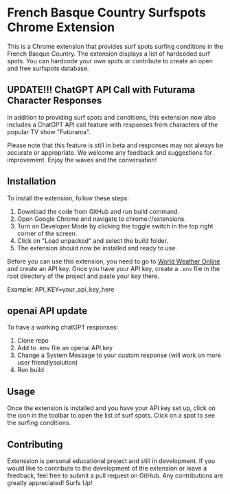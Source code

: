 # French Basque Country Surfspots Chrome Extension

This is a Chrome extension that provides surf spots surfing conditions in the French Basque Country. The extension displays a list of hardcoded surf spots. You can hardcode your own spots or contribute to create an open and free surfspots database.

## UPDATE!!! ChatGPT API Call with Futurama Character Responses

In addition to providing surf spots and conditions, this extension now also includes a ChatGPT API call feature with responses from characters of the popular TV show "Futurama".

Please note that this feature is still in beta and responses may not always be accurate or appropriate. We welcome any feedback and suggestions for improvement. Enjoy the waves and the conversation!

## Installation

To install the extension, follow these steps:

1. Download the code from GitHub and run build command.
2. Open Google Chrome and navigate to chrome://extensions.
3. Turn on Developer Mode by clicking the toggle switch in the top right corner of the screen.
4. Click on "Load unpacked" and select the build folder.
5. The extension should now be installed and ready to use.

Before you can use this extension, you need to go to [World Weather Online](https://www.worldweatheronline.com/) and create an API key. Once you have your API key, create a `.env` file in the root directory of the project and paste your key there.

Example: API_KEY=your_api_key_here

## openai API update

To have a working chatGPT responses:

1. Clone repo
2. Add to .env file an openai API key
3. Change a System Message to your custom response (will work on more user friendlysolution)
4. Run build

## Usage

Once the extension is installed and you have your API key set up, click on the icon in the toolbar to open the list of surf spots. Click on a spot to see the surfing conditions.

## Contributing

Extenssion is personal educational project and still in development.
If you would like to contribute to the development of the extension or leave a feedback, feel free to submit a pull request on GitHub. Any contributions are greatly appreciated!
Surfs Up!
